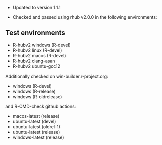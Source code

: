 * Updated to version 1.1.1

* Checked and passed using rhub v2.0.0 in the following environments:

## Test environments
- R-hubv2 windows (R-devel)
- R-hubv2 linux (R-devel)
- R-hubv2 macos (R-devel)
- R-hubv2 clang-asan
- R-hubv2 ubuntu-gcc12

Additionally checked on win-builder.r-project.org:

- windows (R-devel)
- windows (R-release)
- windows (R-oldrelease)

and R-CMD-check github actions:

- macos-latest (release)
- ubuntu-latest (devel)
- ubuntu-latest (oldrel-1)
- ubuntu-latest (release)
- windows-latest (release)


